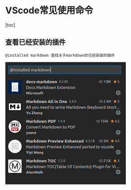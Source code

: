 # VScode常见使用命令

[toc]

## 查看已经安装的插件

    @installed markdown 查找关于markdown的已经安装的插件

![图片](./.img/VScodeUse2Pluins.png)